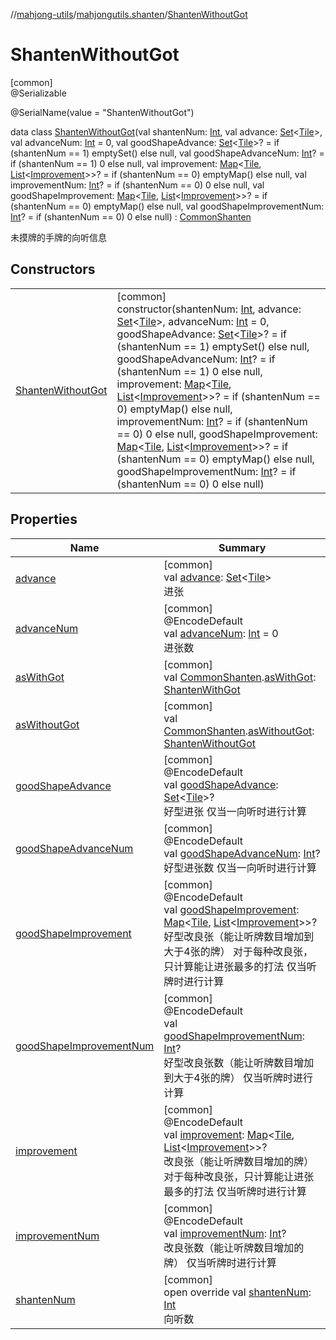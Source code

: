 //[mahjong-utils](../../../index.md)/[mahjongutils.shanten](../index.md)/[ShantenWithoutGot](index.md)

# ShantenWithoutGot

[common]\
@Serializable

@SerialName(value = &quot;ShantenWithoutGot&quot;)

data class [ShantenWithoutGot](index.md)(val shantenNum: [Int](https://kotlinlang.org/api/latest/jvm/stdlib/kotlin-stdlib/kotlin/-int/index.html), val advance: [Set](https://kotlinlang.org/api/latest/jvm/stdlib/kotlin-stdlib/kotlin.collections/-set/index.html)&lt;[Tile](../../mahjongutils.models/-tile/index.md)&gt;, val advanceNum: [Int](https://kotlinlang.org/api/latest/jvm/stdlib/kotlin-stdlib/kotlin/-int/index.html) = 0, val goodShapeAdvance: [Set](https://kotlinlang.org/api/latest/jvm/stdlib/kotlin-stdlib/kotlin.collections/-set/index.html)&lt;[Tile](../../mahjongutils.models/-tile/index.md)&gt;? = if (shantenNum == 1) emptySet() else null, val goodShapeAdvanceNum: [Int](https://kotlinlang.org/api/latest/jvm/stdlib/kotlin-stdlib/kotlin/-int/index.html)? = if (shantenNum == 1) 0 else null, val improvement: [Map](https://kotlinlang.org/api/latest/jvm/stdlib/kotlin-stdlib/kotlin.collections/-map/index.html)&lt;[Tile](../../mahjongutils.models/-tile/index.md), [List](https://kotlinlang.org/api/latest/jvm/stdlib/kotlin-stdlib/kotlin.collections/-list/index.html)&lt;[Improvement](../-improvement/index.md)&gt;&gt;? = if (shantenNum == 0) emptyMap() else null, val improvementNum: [Int](https://kotlinlang.org/api/latest/jvm/stdlib/kotlin-stdlib/kotlin/-int/index.html)? = if (shantenNum == 0) 0 else null, val goodShapeImprovement: [Map](https://kotlinlang.org/api/latest/jvm/stdlib/kotlin-stdlib/kotlin.collections/-map/index.html)&lt;[Tile](../../mahjongutils.models/-tile/index.md), [List](https://kotlinlang.org/api/latest/jvm/stdlib/kotlin-stdlib/kotlin.collections/-list/index.html)&lt;[Improvement](../-improvement/index.md)&gt;&gt;? = if (shantenNum == 0) emptyMap() else null, val goodShapeImprovementNum: [Int](https://kotlinlang.org/api/latest/jvm/stdlib/kotlin-stdlib/kotlin/-int/index.html)? = if (shantenNum == 0) 0 else null) : [CommonShanten](../-common-shanten/index.md)

未摸牌的手牌的向听信息

## Constructors

| | |
|---|---|
| [ShantenWithoutGot](-shanten-without-got.md) | [common]<br>constructor(shantenNum: [Int](https://kotlinlang.org/api/latest/jvm/stdlib/kotlin-stdlib/kotlin/-int/index.html), advance: [Set](https://kotlinlang.org/api/latest/jvm/stdlib/kotlin-stdlib/kotlin.collections/-set/index.html)&lt;[Tile](../../mahjongutils.models/-tile/index.md)&gt;, advanceNum: [Int](https://kotlinlang.org/api/latest/jvm/stdlib/kotlin-stdlib/kotlin/-int/index.html) = 0, goodShapeAdvance: [Set](https://kotlinlang.org/api/latest/jvm/stdlib/kotlin-stdlib/kotlin.collections/-set/index.html)&lt;[Tile](../../mahjongutils.models/-tile/index.md)&gt;? = if (shantenNum == 1) emptySet() else null, goodShapeAdvanceNum: [Int](https://kotlinlang.org/api/latest/jvm/stdlib/kotlin-stdlib/kotlin/-int/index.html)? = if (shantenNum == 1) 0 else null, improvement: [Map](https://kotlinlang.org/api/latest/jvm/stdlib/kotlin-stdlib/kotlin.collections/-map/index.html)&lt;[Tile](../../mahjongutils.models/-tile/index.md), [List](https://kotlinlang.org/api/latest/jvm/stdlib/kotlin-stdlib/kotlin.collections/-list/index.html)&lt;[Improvement](../-improvement/index.md)&gt;&gt;? = if (shantenNum == 0) emptyMap() else null, improvementNum: [Int](https://kotlinlang.org/api/latest/jvm/stdlib/kotlin-stdlib/kotlin/-int/index.html)? = if (shantenNum == 0) 0 else null, goodShapeImprovement: [Map](https://kotlinlang.org/api/latest/jvm/stdlib/kotlin-stdlib/kotlin.collections/-map/index.html)&lt;[Tile](../../mahjongutils.models/-tile/index.md), [List](https://kotlinlang.org/api/latest/jvm/stdlib/kotlin-stdlib/kotlin.collections/-list/index.html)&lt;[Improvement](../-improvement/index.md)&gt;&gt;? = if (shantenNum == 0) emptyMap() else null, goodShapeImprovementNum: [Int](https://kotlinlang.org/api/latest/jvm/stdlib/kotlin-stdlib/kotlin/-int/index.html)? = if (shantenNum == 0) 0 else null) |

## Properties

| Name | Summary |
|---|---|
| [advance](advance.md) | [common]<br>val [advance](advance.md): [Set](https://kotlinlang.org/api/latest/jvm/stdlib/kotlin-stdlib/kotlin.collections/-set/index.html)&lt;[Tile](../../mahjongutils.models/-tile/index.md)&gt;<br>进张 |
| [advanceNum](advance-num.md) | [common]<br>@EncodeDefault<br>val [advanceNum](advance-num.md): [Int](https://kotlinlang.org/api/latest/jvm/stdlib/kotlin-stdlib/kotlin/-int/index.html) = 0<br>进张数 |
| [asWithGot](../as-with-got.md) | [common]<br>val [CommonShanten](../-common-shanten/index.md).[asWithGot](../as-with-got.md): [ShantenWithGot](../-shanten-with-got/index.md) |
| [asWithoutGot](../as-without-got.md) | [common]<br>val [CommonShanten](../-common-shanten/index.md).[asWithoutGot](../as-without-got.md): [ShantenWithoutGot](index.md) |
| [goodShapeAdvance](good-shape-advance.md) | [common]<br>@EncodeDefault<br>val [goodShapeAdvance](good-shape-advance.md): [Set](https://kotlinlang.org/api/latest/jvm/stdlib/kotlin-stdlib/kotlin.collections/-set/index.html)&lt;[Tile](../../mahjongutils.models/-tile/index.md)&gt;?<br>好型进张 仅当一向听时进行计算 |
| [goodShapeAdvanceNum](good-shape-advance-num.md) | [common]<br>@EncodeDefault<br>val [goodShapeAdvanceNum](good-shape-advance-num.md): [Int](https://kotlinlang.org/api/latest/jvm/stdlib/kotlin-stdlib/kotlin/-int/index.html)?<br>好型进张数 仅当一向听时进行计算 |
| [goodShapeImprovement](good-shape-improvement.md) | [common]<br>@EncodeDefault<br>val [goodShapeImprovement](good-shape-improvement.md): [Map](https://kotlinlang.org/api/latest/jvm/stdlib/kotlin-stdlib/kotlin.collections/-map/index.html)&lt;[Tile](../../mahjongutils.models/-tile/index.md), [List](https://kotlinlang.org/api/latest/jvm/stdlib/kotlin-stdlib/kotlin.collections/-list/index.html)&lt;[Improvement](../-improvement/index.md)&gt;&gt;?<br>好型改良张（能让听牌数目增加到大于4张的牌） 对于每种改良张，只计算能让进张最多的打法 仅当听牌时进行计算 |
| [goodShapeImprovementNum](good-shape-improvement-num.md) | [common]<br>@EncodeDefault<br>val [goodShapeImprovementNum](good-shape-improvement-num.md): [Int](https://kotlinlang.org/api/latest/jvm/stdlib/kotlin-stdlib/kotlin/-int/index.html)?<br>好型改良张数（能让听牌数目增加到大于4张的牌） 仅当听牌时进行计算 |
| [improvement](improvement.md) | [common]<br>@EncodeDefault<br>val [improvement](improvement.md): [Map](https://kotlinlang.org/api/latest/jvm/stdlib/kotlin-stdlib/kotlin.collections/-map/index.html)&lt;[Tile](../../mahjongutils.models/-tile/index.md), [List](https://kotlinlang.org/api/latest/jvm/stdlib/kotlin-stdlib/kotlin.collections/-list/index.html)&lt;[Improvement](../-improvement/index.md)&gt;&gt;?<br>改良张（能让听牌数目增加的牌） 对于每种改良张，只计算能让进张最多的打法 仅当听牌时进行计算 |
| [improvementNum](improvement-num.md) | [common]<br>@EncodeDefault<br>val [improvementNum](improvement-num.md): [Int](https://kotlinlang.org/api/latest/jvm/stdlib/kotlin-stdlib/kotlin/-int/index.html)?<br>改良张数（能让听牌数目增加的牌） 仅当听牌时进行计算 |
| [shantenNum](shanten-num.md) | [common]<br>open override val [shantenNum](shanten-num.md): [Int](https://kotlinlang.org/api/latest/jvm/stdlib/kotlin-stdlib/kotlin/-int/index.html)<br>向听数 |
